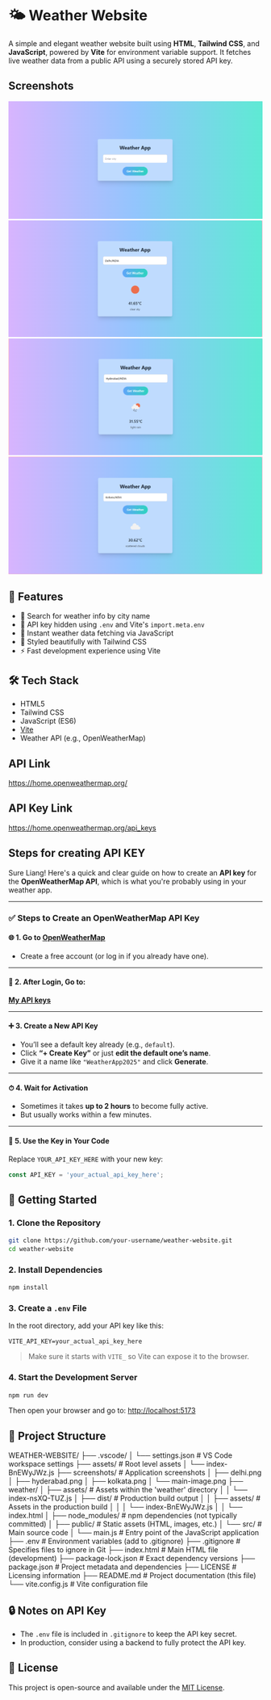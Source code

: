 # 🌤️ Weather Website

A simple and elegant weather website built using **HTML**, **Tailwind CSS**, and **JavaScript**, powered by **Vite** for environment variable support. It fetches live weather data from a public API using a securely stored API key.

## Screenshots
![Main page](./screenshots/main-image.png)
![DELHI example](./screenshots/delhi.png)
![HYDERABAD example](./screenshots/hyderabad.png)
![KOLKATA example](./screenshots/kolkata.png)


## 🧩 Features

- 🌆 Search for weather info by city name
- 🔐 API key hidden using `.env` and Vite's `import.meta.env`
- 💨 Instant weather data fetching via JavaScript
- 🎨 Styled beautifully with Tailwind CSS
- ⚡ Fast development experience using Vite

## 🛠️ Tech Stack

- HTML5
- Tailwind CSS
- JavaScript (ES6)
- [Vite](https://vitejs.dev/)
- Weather API (e.g., OpenWeatherMap)

## API Link
https://home.openweathermap.org/

## API Key Link
https://home.openweathermap.org/api_keys

## Steps for creating API KEY
Sure Liang! Here's a quick and clear guide on how to create an **API key** for the **OpenWeatherMap API**, which is what you're probably using in your weather app.

---

### ✅ **Steps to Create an OpenWeatherMap API Key**

#### 🌐 1. Go to [OpenWeatherMap](https://home.openweathermap.org/users/sign_up)
- Create a free account (or log in if you already have one).

---

#### 🔐 2. After Login, Go to:  
[**My API keys**](https://home.openweathermap.org/api_keys)

---

#### ➕ 3. Create a New API Key
- You’ll see a default key already (e.g., `default`).
- Click **“+ Create Key”** or just **edit the default one’s name**.
- Give it a name like `"WeatherApp2025"` and click **Generate**.

---

#### ⏱ 4. Wait for Activation
- Sometimes it takes **up to 2 hours** to become fully active.
- But usually works within a few minutes.

---

#### 🧪 5. Use the Key in Your Code
Replace `YOUR_API_KEY_HERE` with your new key:

```js
const API_KEY = 'your_actual_api_key_here';
```

## 🚀 Getting Started

### 1. Clone the Repository

```bash
git clone https://github.com/your-username/weather-website.git
cd weather-website
```

### 2. Install Dependencies

```bash
npm install
```

### 3. Create a `.env` File

In the root directory, add your API key like this:

```env
VITE_API_KEY=your_actual_api_key_here
```

> Make sure it starts with `VITE_` so Vite can expose it to the browser.

### 4. Start the Development Server

```bash
npm run dev
```

Then open your browser and go to: [http://localhost:5173](http://localhost:5173)

## 📁 Project Structure
WEATHER-WEBSITE/
├── .vscode/
│   └── settings.json        # VS Code workspace settings
├── assets/                # Root level assets
│   └── index-BnEWyJWz.js
├── screenshots/           # Application screenshots
│   ├── delhi.png
│   ├── hyderabad.png
│   ├── kolkata.png
│   └── main-image.png
├── weather/
│   ├── assets/            # Assets within the 'weather' directory
│   │   └── index-nsXQ-TUZ.js
│   ├── dist/              # Production build output
│   │   ├── assets/        # Assets in the production build
│   │   │   └── index-BnEWyJWz.js
│   │   └── index.html
│   ├── node_modules/      # npm dependencies (not typically committed)
│   ├── public/            # Static assets (HTML, images, etc.)
│   └── src/               # Main source code
│       └── main.js          # Entry point of the JavaScript application
├── .env                   # Environment variables (add to .gitignore)
├── .gitignore             # Specifies files to ignore in Git
├── index.html             # Main HTML file (development)
├── package-lock.json      # Exact dependency versions
├── package.json           # Project metadata and dependencies
├── LICENSE                # Licensing information
├── README.md              # Project documentation (this file)
└── vite.config.js         # Vite configuration file

## 🔒 Notes on API Key

- The `.env` file is included in `.gitignore` to keep the API key secret.
- In production, consider using a backend to fully protect the API key.

## 📃 License

This project is open-source and available under the [MIT License](LICENSE).
